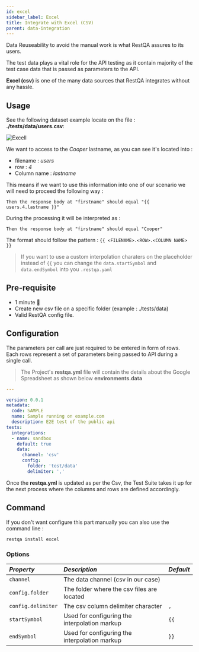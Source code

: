 ```yaml
---
id: excel
sidebar_label: Excel
title: Integrate with Excel (CSV)
parent: data-integration
---
```


Data Reuseability to avoid the manual work is what RestQA assures to its users. 

The test data plays a vital role for the API testing as it contain majority of the test case data that is passed as parameters to the API.

**Excel (csv)** is one of the many data sources that RestQA integrates without any hassle.

## Usage

See the following dataset example locate on the file : **./tests/data/users.csv**:

![Excell](../assets/screenshot-excel.png)



We want to access to the *Cooper* lastname, as you can see it's located into :

* filename : *users*
* row : *4*
* Column name : *lastname*

This means if we want to use this information into one of our scenario we will need to proceed the following way :

```gherkin
Then the response body at "firstname" should equal "{{ users.4.lastname }}"
```

During the processing it will be interpreted as :


```
Then the response body at "firstname" should equal "Cooper"
```

The format should follow the pattern : `{{ <FILENAME>.<ROW>.<COLUMN NAME> }}`

> If you want to use a custom interpolation charaters on the placeholder instead of `{{`  you can change the `data.startSymbol` and `data.endSymbol` into you `.restqa.yaml`

## Pre-requisite

 * 1 minute  🚀
 * Create new csv file on a specific folder (example : ./tests/data)
 * Valid RestQA config file.

## Configuration 

The parameters per call are just required to be entered in form of rows. Each rows represent a set of parameters being passed to API during a single call.

> The Project's **restqa.yml** file will contain the details about the Google Spreadsheet as shown below **environments.data**

```yaml {11-15} title=".restqa.yml" 
---

version: 0.0.1
metadata:
  code: SAMPLE
  name: Sample running on example.com
  description: E2E test of the public api
tests:
  integrations:
  - name: sandbox
    default: true
    data:
      channel: 'csv'
      config:
        folder: 'test/data'
      	delimiter: ','
```

Once the **restqa.yml** is updated as per the Csv, the Test Suite takes it up for the next process where the columns and rows are defined accordingly.

## Command 

If you don't want configure this part manually you can also use the command line :

```
restqa install excel
```

### Options

| *Property*         | *Description*                                                  | *Default*          |
|:-------------------|:---------------------------------------------------------------|:-------------------|
| `channel`          | The data channel (csv in our case)                             |                    |
| `config.folder`    | The folder where the csv files are located                     |                    |
| `config.delimiter` | The csv column delimiter character                             | `,`                |
| `startSymbol`      | Used for configuring the interpolation markup                  | `{{`               |
| `endSymbol`        |  Used for configuring the interpolation markup                 | `}}`               |

